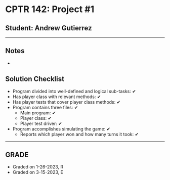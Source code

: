 # CPTR 142: Project #1
## Student: Andrew Gutierrez
------
## Notes
* 

## Solution Checklist
* Program divided into well-defined and logical sub-tasks: ✔
* Has player class with relevant methods: ✔
* Has player tests that cover player class methods: ✔
* Program contains three files: ✔
    * Main program: ✔
    * Player class: ✔
    * Player test driver: ✔
* Program accomplishes simulating the game: ✔
    * Reports which player won and how many turns it took: ✔
---
## GRADE 
* Graded on 1-26-2023, R
* Graded on 3-15-2023, E